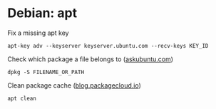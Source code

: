 # Debian: apt

Fix a missing apt key
```
apt-key adv --keyserver keyserver.ubuntu.com --recv-keys KEY_ID
```

Check which package a file belongs to
([askubuntu.com](https://askubuntu.com/a/482))
```
dpkg -S FILENAME_OR_PATH
```

Clean package cache
([blog.packagecloud.io](https://blog.packagecloud.io/apt-cheat-sheet/))
```
apt clean
```
